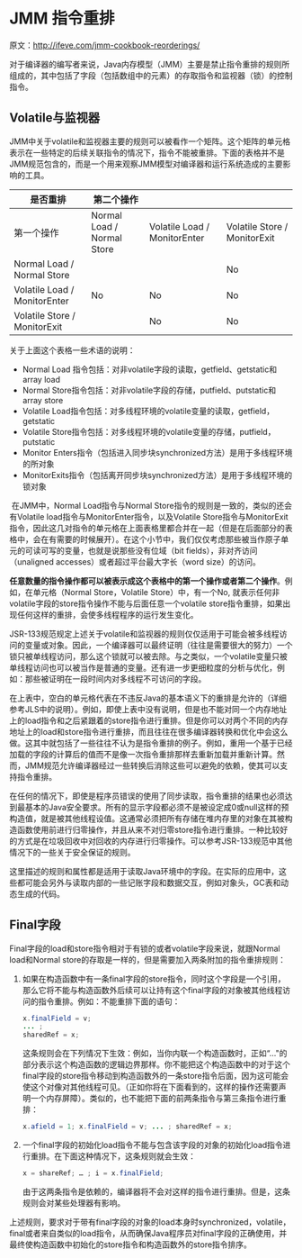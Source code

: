 # JMM 指令重排

原文：http://ifeve.com/jmm-cookbook-reorderings/



​        对于编译器的编写者来说，Java内存模型（JMM）主要是禁止指令重排的规则所组成的，其中包括了字段（包括数组中的元素）的存取指令和监视器（锁）的控制指令。

## Volatile与监视器

​        JMM中关于volatile和监视器主要的规则可以被看作一个矩阵。这个矩阵的单元格表示在一些特定的后续关联指令的情况下，指令不能被重排。下面的表格并不是JMM规范包含的，而是一个用来观察JMM模型对编译器和运行系统造成的主要影响的工具。

| 是否重排                      | 第二个操作                 |                               |                               |
| ----------------------------- | -------------------------- | ----------------------------- | ----------------------------- |
| 第一个操作                    | Normal Load / Normal Store | Volatile Load  / MonitorEnter | Volatile Store  / MonitorExit |
| Normal Load / Normal Store    |                            |                               | No                            |
| Volatile Load /  MonitorEnter | No                         | No                            | No                            |
| Volatile Store / MonitorExit  |                            | No                            | No                            |

关于上面这个表格一些术语的说明：

* Normal Load 指令包括：对非volatile字段的读取，getfield、getstatic和array load
* Normal Store指令包括：对非volatile字段的存储，putfield、putstatic和array store
* Volatile Load指令包括：对多线程环境的volatile变量的读取，getfield，getstatic
* Volatile Store指令包括：对多线程环境的volatile变量的存储，putfield，putstatic
* Monitor Enters指令（包括进入同步块synchronized方法）是用于多线程环境的所对象
* MonitorExits指令（包括离开同步块synchronized方法）是用于多线程环境的锁对象



​        在JMM中，Normal Load指令与Normal Store指令的规则是一致的，类似的还会有Volatile load指令与MonitorEnter指令，以及Volatile Store指令与MonitorExit指令，因此这几对指令的单元格在上面表格里都合并在一起（但是在后面部分的表格中，会在有需要的时候展开）。在这个小节中，我们仅仅考虑那些被当作原子单元的可读可写的变量，也就是说那些没有位域（bit fields），非对齐访问（unaligned accesses）或者超过平台最大字长（word size）的访问。

​        **任意数量的指令操作都可以被表示成这个表格中的第一个操作或者第二个操作**。例如，在单元格（Normal Store，Volatile Store）中，有一个No, 就表示任何非volatile字段的store指令操作不能与后面任意一个volatile store指令重排，如果出现任何这样的重排，会使多线程程序的运行发生变化。

​        JSR-133规范规定上述关于volatile和监视器的规则仅仅适用于可能会被多线程访问的变量或对象。因此，一个编译器可以最终证明（往往是需要很大的努力）一个锁只被单线程访问，那么这个锁就可以被去除。与之类似，一个volatile变量只被单线程访问也可以被当作是普通的变量。还有进一步更细粒度的分析与优化，例如：那些被证明在一段时间内对多线程不可访问的字段。

​        在上表中，空白的单元格代表在不违反Java的基本语义下的重排是允许的（详细参考JLS中的说明）。例如，即使上表中没有说明，但是也不能对同一个内存地址上的load指令和之后紧跟着的store指令进行重排。但是你可以对两个不同的内存地址上的load和store指令进行重排，而且往往在很多编译器转换和优化中会这么做。这其中就包括了一些往往不认为是指令重排的例子。例如，重用一个基于已经加载的字段的计算后的值而不是像一次指令重排那样去重新加载并重新计算。然而，JMM规范允许编译器经过一些转换后消除这些可以避免的依赖，使其可以支持指令重排。

​        在任何的情况下，即使是程序员错误的使用了同步读取，指令重排的结果也必须达到最基本的Java安全要求。所有的显示字段都必须不是被设定成0或null这样的预构造值，就是被其他线程设值。这通常必须把所有存储在堆内存里的对象在其被构造函数使用前进行归零操作，并且从来不对归零store指令进行重排。一种比较好的方式是在垃圾回收中对回收的内存进行归零操作。可以参考JSR-133规范中其他情况下的一些关于安全保证的规则。

​        这里描述的规则和属性都是适用于读取Java环境中的字段。在实际的应用中，这些都可能会另外与读取内部的一些记账字段和数据交互，例如对象头，GC表和动态生成的代码。

## Final字段

​        Final字段的load和store指令相对于有锁的或者volatile字段来说，就跟Normal load和Normal store的存取是一样的，但是需要加入两条附加的指令重排规则：

1. 如果在构造函数中有一条final字段的store指令，同时这个字段是一个引用，那么它将不能与构造函数外后续可以让持有这个final字段的对象被其他线程访问的指令重排。例如：不能重排下面的语句：

   ```java
   x.finalField = v;
   ... ;
   sharedRef = x;
   ```

   这条规则会在下列情况下生效：例如，当你内联一个构造函数时，正如“..."的部分表示这个构造函数的逻辑边界那样。你不能把这个构造函数中的对于这个final字段的store指令移动到构造函数外的一条store指令后面，因为这可能会使这个对像对其他线程可见。（正如你将在下面看到的，这样的操作还需要声明一个内存屏障）。类似的，也不能把下面的前两条指令与第三条指令进行重排：

   ```java
   x.afield = 1; x.finalField = v; ... ; sharedRef = x;
   ```

2. 一个final字段的初始化load指令不能与包含该字段的对象的初始化load指令进行重排。在下面这种情况下，这条规则就会生效：

   ```java
   x = shareRef; … ; i = x.finalField;
   ```

   由于这两条指令是依赖的，编译器将不会对这样的指令进行重排。但是，这条规则会对某些处理器有影响。

​        上述规则，要求对于带有final字段的对象的load本身时synchronized，volatile，final或者来自类似的load指令，从而确保Java程序员对final字段的正确使用，并最终使构造函数中初始化的store指令和构造函数外的store指令排序。

